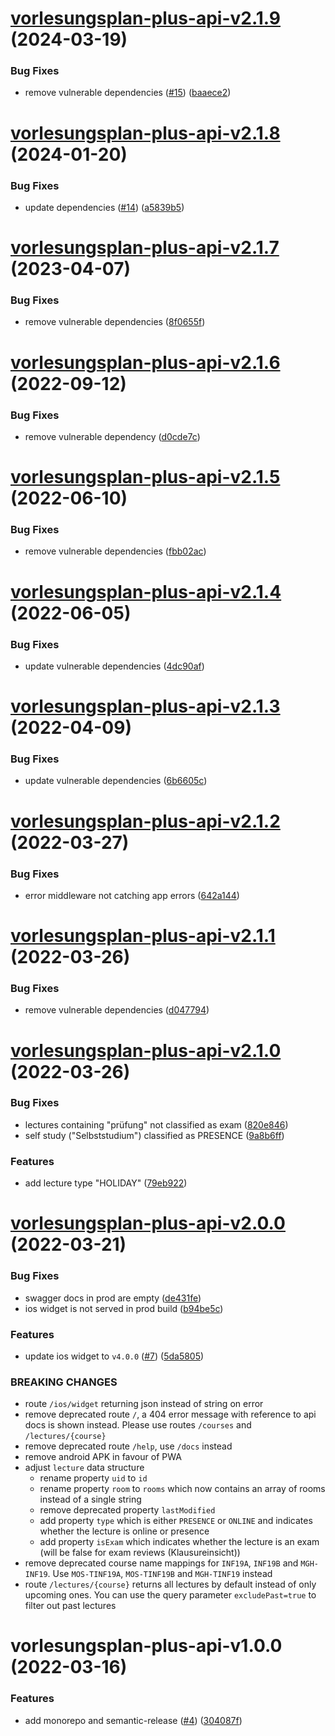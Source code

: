 # [vorlesungsplan-plus-api-v2.1.9](https://github.com/larsrickert/vorlesungsplan-plus/compare/vorlesungsplan-plus-api-v2.1.8...vorlesungsplan-plus-api-v2.1.9) (2024-03-19)


### Bug Fixes

* remove vulnerable dependencies ([#15](https://github.com/larsrickert/vorlesungsplan-plus/issues/15)) ([baaece2](https://github.com/larsrickert/vorlesungsplan-plus/commit/baaece2a613123ae477e775626544ede39e727aa))

# [vorlesungsplan-plus-api-v2.1.8](https://github.com/larsrickert/vorlesungsplan-plus/compare/vorlesungsplan-plus-api-v2.1.7...vorlesungsplan-plus-api-v2.1.8) (2024-01-20)


### Bug Fixes

* update dependencies ([#14](https://github.com/larsrickert/vorlesungsplan-plus/issues/14)) ([a5839b5](https://github.com/larsrickert/vorlesungsplan-plus/commit/a5839b53332098b4ed62585246917c1515546216))

# [vorlesungsplan-plus-api-v2.1.7](https://github.com/larsrickert/vorlesungsplan-plus/compare/vorlesungsplan-plus-api-v2.1.6...vorlesungsplan-plus-api-v2.1.7) (2023-04-07)


### Bug Fixes

* remove vulnerable dependencies ([8f0655f](https://github.com/larsrickert/vorlesungsplan-plus/commit/8f0655f0e19aec2879c9e745c175b6d26ebc7ff5))

# [vorlesungsplan-plus-api-v2.1.6](https://github.com/larsrickert/vorlesungsplan-plus/compare/vorlesungsplan-plus-api-v2.1.5...vorlesungsplan-plus-api-v2.1.6) (2022-09-12)


### Bug Fixes

* remove vulnerable dependency ([d0cde7c](https://github.com/larsrickert/vorlesungsplan-plus/commit/d0cde7c05701d2ce7a44d3dde3c8a2ded93d4a5e))

# [vorlesungsplan-plus-api-v2.1.5](https://github.com/larsrickert/vorlesungsplan-plus/compare/vorlesungsplan-plus-api-v2.1.4...vorlesungsplan-plus-api-v2.1.5) (2022-06-10)


### Bug Fixes

* remove vulnerable dependencies ([fbb02ac](https://github.com/larsrickert/vorlesungsplan-plus/commit/fbb02ac95158be02a8c2806738e76e630efe9bdc))

# [vorlesungsplan-plus-api-v2.1.4](https://github.com/larsrickert/vorlesungsplan-plus/compare/vorlesungsplan-plus-api-v2.1.3...vorlesungsplan-plus-api-v2.1.4) (2022-06-05)


### Bug Fixes

* update vulnerable dependencies ([4dc90af](https://github.com/larsrickert/vorlesungsplan-plus/commit/4dc90af1a4c30bbbbea8981f7faac889e178a34d))

# [vorlesungsplan-plus-api-v2.1.3](https://github.com/larsrickert/vorlesungsplan-plus/compare/vorlesungsplan-plus-api-v2.1.2...vorlesungsplan-plus-api-v2.1.3) (2022-04-09)


### Bug Fixes

* update vulnerable dependencies ([6b6605c](https://github.com/larsrickert/vorlesungsplan-plus/commit/6b6605cda423f736b53250ab36e8e3f0ee01708f))

# [vorlesungsplan-plus-api-v2.1.2](https://github.com/larsrickert/vorlesungsplan-plus/compare/vorlesungsplan-plus-api-v2.1.1...vorlesungsplan-plus-api-v2.1.2) (2022-03-27)


### Bug Fixes

* error middleware not catching app errors ([642a144](https://github.com/larsrickert/vorlesungsplan-plus/commit/642a1449333963def672964f79c5e71ac635738a))

# [vorlesungsplan-plus-api-v2.1.1](https://github.com/larsrickert/vorlesungsplan-plus/compare/vorlesungsplan-plus-api-v2.1.0...vorlesungsplan-plus-api-v2.1.1) (2022-03-26)


### Bug Fixes

* remove vulnerable dependencies ([d047794](https://github.com/larsrickert/vorlesungsplan-plus/commit/d047794f6ba24d88585cf1f9931cc2f28c865da9))

# [vorlesungsplan-plus-api-v2.1.0](https://github.com/larsrickert/vorlesungsplan-plus/compare/vorlesungsplan-plus-api-v2.0.0...vorlesungsplan-plus-api-v2.1.0) (2022-03-26)


### Bug Fixes

* lectures containing "prüfung" not classified as exam ([820e846](https://github.com/larsrickert/vorlesungsplan-plus/commit/820e846764e191a4c25954c827d68318eea99413))
* self study ("Selbststudium") classified as PRESENCE ([9a8b6ff](https://github.com/larsrickert/vorlesungsplan-plus/commit/9a8b6ff6899d0e3b7ef14b634eb8fd064344f4f3))


### Features

* add lecture type "HOLIDAY" ([79eb922](https://github.com/larsrickert/vorlesungsplan-plus/commit/79eb9221a41cebadbd4d46797a7f90ec78defaf8))

# [vorlesungsplan-plus-api-v2.0.0](https://github.com/larsrickert/vorlesungsplan-plus/compare/vorlesungsplan-plus-api-v1.0.0...vorlesungsplan-plus-api-v2.0.0) (2022-03-21)


### Bug Fixes

* swagger docs in prod are empty ([de431fe](https://github.com/larsrickert/vorlesungsplan-plus/commit/de431fef38308ee7c3dc2c619f2a196f01fe035c))
* ios widget is not served in prod build ([b94be5c](https://github.com/larsrickert/vorlesungsplan-plus/commit/b94be5c00e341fb0d49c8ab027cbc852a7809bf5))


### Features

* update ios widget to `v4.0.0` ([#7](https://github.com/larsrickert/vorlesungsplan-plus/issues/7)) ([5da5805](https://github.com/larsrickert/vorlesungsplan-plus/commit/5da5805c6d44daa89f5390125a4acb3184c99049))


### BREAKING CHANGES

* route `/ios/widget` returning json instead of string on error
* remove deprecated route `/`,  a 404 error message with reference to api docs is shown instead. Please use routes `/courses` and `/lectures/{course}`
* remove deprecated route `/help`, use `/docs` instead
* remove android APK in favour of PWA
* adjust `lecture` data structure
  - rename property `uid` to `id`
  - rename property `room` to `rooms` which now contains an array of rooms instead of a single string
  - remove deprecated property `lastModified`
  - add property `type` which is either `PRESENCE` or `ONLINE` and indicates whether the lecture is online or presence
  - add property `isExam` which indicates whether the lecture is an exam (will be false for exam reviews (Klausureinsicht))
* remove deprecated course name mappings for `INF19A`, `INF19B` and `MGH-INF19`. Use `MOS-TINF19A`, `MOS-TINF19B` and `MGH-TINF19` instead
* route `/lectures/{course}` returns all lectures by default instead of only upcoming ones. You can use the query parameter `excludePast=true` to filter out past lectures

# vorlesungsplan-plus-api-v1.0.0 (2022-03-16)


### Features

* add monorepo and semantic-release ([#4](https://github.com/larsrickert/vorlesungsplan-plus/issues/4)) ([304087f](https://github.com/larsrickert/vorlesungsplan-plus/commit/304087f38b11b8c11336286f0463da03907b08b5))
